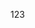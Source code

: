 <!--
 * @Author: 阖彩
 * @Date: 2022-05-17 22:37:05
 * @LastEdit: Do not edit
 * @FilePath: \vuepressBlog\docs\README.md
-->
123